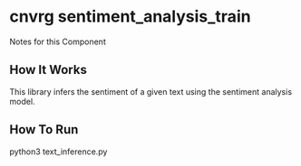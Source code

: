 #  cnvrg sentiment_analysis_train

Notes for this Component

## How It Works

This library infers the sentiment of a given text using the sentiment analysis model.

## How To Run

python3 text_inference.py